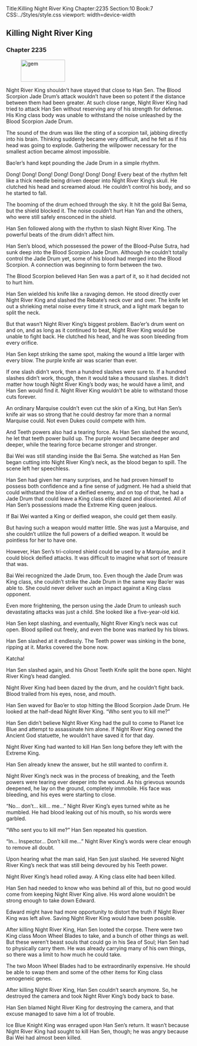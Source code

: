 Title:Killing Night River King 
Chapter:2235 
Section:10 
Book:7 
CSS:../Styles/style.css 
viewport: width=device-width
  
## Killing Night River King
### Chapter 2235
  
<figure>
	<img src="../Images/gem.gif" alt="gem" id="gem" width="120" height="60" />
</figure>
  

  
Night River King shouldn’t have stayed that close to Han Sen. The Blood Scorpion Jade Drum’s attack wouldn’t have been so potent if the distance between them had been greater. At such close range, Night River King had tried to attack Han Sen without reserving any of his strength for defense. His King class body was unable to withstand the noise unleashed by the Blood Scorpion Jade Drum.

The sound of the drum was like the sting of a scorpion tail, jabbing directly into his brain. Thinking suddenly became very difficult, and he felt as if his head was going to explode. Gathering the willpower necessary for the smallest action became almost impossible.

Bao’er’s hand kept pounding the Jade Drum in a simple rhythm.

Dong! Dong! Dong! Dong! Dong! Dong! Dong! Every beat of the rhythm felt like a thick needle being driven deeper into Night River King’s skull. He clutched his head and screamed aloud. He couldn’t control his body, and so he started to fall.

The booming of the drum echoed through the sky. It hit the gold Bai Sema, but the shield blocked it. The noise couldn’t hurt Han Yan and the others, who were still safely ensconced in the shield.

Han Sen followed along with the rhythm to slash Night River King. The powerful beats of the drum didn’t affect him.

Han Sen’s blood, which possessed the power of the Blood-Pulse Sutra, had sunk deep into the Blood Scorpion Jade Drum. Although he couldn’t totally control the Jade Drum yet, some of his blood had merged into the Blood Scorpion. A connection was beginning to form between the two.

The Blood Scorpion believed Han Sen was a part of it, so it had decided not to hurt him.

Han Sen wielded his knife like a ravaging demon. He stood directly over Night River King and slashed the Rebate’s neck over and over. The knife let out a shrieking metal noise every time it struck, and a light mark began to split the neck.

But that wasn’t Night River King’s biggest problem. Bao’er’s drum went on and on, and as long as it continued to beat, Night River King would be unable to fight back. He clutched his head, and he was soon bleeding from every orifice.

Han Sen kept striking the same spot, making the wound a little larger with every blow. The purple knife air was scarier than ever.

If one slash didn’t work, then a hundred slashes were sure to. If a hundred slashes didn’t work, though, then it would take a thousand slashes. It didn’t matter how tough Night River King’s body was; he would have a limit, and Han Sen would find it. Night River King wouldn’t be able to withstand those cuts forever.

An ordinary Marquise couldn’t even cut the skin of a King, but Han Sen’s knife air was so strong that he could destroy far more than a normal Marquise could. Not even Dukes could compete with him.

And Teeth powers also had a tearing force. As Han Sen slashed the wound, he let that teeth power build up. The purple wound became deeper and deeper, while the tearing force became stronger and stronger.

Bai Wei was still standing inside the Bai Sema. She watched as Han Sen began cutting into Night River King’s neck, as the blood began to spill. The scene left her speechless.

Han Sen had given her many surprises, and he had proven himself to possess both confidence and a fine sense of judgment. He had a shield that could withstand the blow of a deified enemy, and on top of that, he had a Jade Drum that could leave a King class elite dazed and disoriented. All of Han Sen’s possessions made the Extreme King queen jealous.

If Bai Wei wanted a King or deified weapon, she could get them easily.

But having such a weapon would matter little. She was just a Marquise, and she couldn’t utilize the full powers of a deified weapon. It would be pointless for her to have one.

However, Han Sen’s tri-colored shield could be used by a Marquise, and it could block deified attacks. It was difficult to imagine what sort of treasure that was.

Bai Wei recognized the Jade Drum, too. Even though the Jade Drum was King class, she couldn’t strike the Jade Drum in the same way Bao’er was able to. She could never deliver such an impact against a King class opponent.

Even more frightening, the person using the Jade Drum to unleash such devastating attacks was just a child. She looked like a five-year-old kid.

Han Sen kept slashing, and eventually, Night River King’s neck was cut open. Blood spilled out freely, and even the bone was marked by his blows.

Han Sen slashed at it endlessly. The Teeth power was sinking in the bone, ripping at it. Marks covered the bone now.

Katcha!

Han Sen slashed again, and his Ghost Teeth Knife split the bone open. Night River King’s head dangled.

Night River King had been dazed by the drum, and he couldn’t fight back. Blood trailed from his eyes, nose, and mouth.

Han Sen waved for Bao’er to stop hitting the Blood Scorpion Jade Drum. He looked at the half-dead Night River King. “Who sent you to kill me?”

Han Sen didn’t believe Night River King had the pull to come to Planet Ice Blue and attempt to assassinate him alone. If Night River King owned the Ancient God statuette, he wouldn’t have saved it for that day.

Night River King had wanted to kill Han Sen long before they left with the Extreme King.

Han Sen already knew the answer, but he still wanted to confirm it.

Night River King’s neck was in the process of breaking, and the Teeth powers were tearing ever deeper into the wound. As his grievous wounds deepened, he lay on the ground, completely immobile. His face was bleeding, and his eyes were starting to close.

“No… don’t… kill… me…” Night River King’s eyes turned white as he mumbled. He had blood leaking out of his mouth, so his words were garbled.

“Who sent you to kill me?” Han Sen repeated his question.

“In… Inspector… Don’t kill me…” Night River King’s words were clear enough to remove all doubt.

Upon hearing what the man said, Han Sen just slashed. He severed Night River King’s neck that was still being devoured by his Teeth power.

Night River King’s head rolled away. A King class elite had been killed.

Han Sen had needed to know who was behind all of this, but no good would come from keeping Night River King alive. His word alone wouldn’t be strong enough to take down Edward.

Edward might have had more opportunity to distort the truth if Night River King was left alive. Saving Night River King would have been possible.

After killing Night River King, Han Sen looted the corpse. There were two King class Moon Wheel Blades to take, and a bunch of other things as well. But these weren’t beast souls that could go in his Sea of Soul; Han Sen had to physically carry them. He was already carrying many of his own things, so there was a limit to how much he could take.

The two Moon Wheel Blades had to be extraordinarily expensive. He should be able to swap them and some of the other items for King class xenogeneic genes.

After killing Night River King, Han Sen couldn’t search anymore. So, he destroyed the camera and took Night River King’s body back to base.

Han Sen blamed Night River King for destroying the camera, and that excuse managed to save him a lot of trouble.

Ice Blue Knight King was enraged upon Han Sen’s return. It wasn’t because Night River King had sought to kill Han Sen, though; he was angry because Bai Wei had almost been killed.